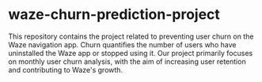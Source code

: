 # waze-churn-prediction-project
This repository contains the project related to preventing user churn on the Waze navigation app. Churn quantifies the number of users who have uninstalled the Waze app or stopped using it. Our project primarily focuses on monthly user churn analysis, with the aim of increasing user retention and contributing to Waze's growth.
